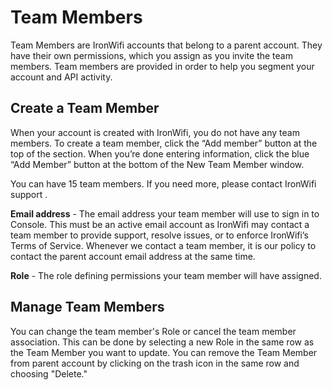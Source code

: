 # Team Members

Team Members are IronWifi accounts that belong to a parent account. They have their own permissions, which you assign as you invite the team members. Team members are provided in order to help you segment your account and API activity.

## Create a Team Member

When your account is created with IronWifi, you do not have any team members. To create a team member, click the “Add member” button at the top of the section. When you’re done entering information, click the blue “Add Member” button at the bottom of the New Team Member window.

You can have 15 team members. If you need more, please contact IronWifi support .

**Email address** - The email address your team member will use to sign in to Console. This must be an active email account as IronWifi may contact a team member to provide support, resolve issues, or to enforce IronWifi’s Terms of Service. Whenever we contact a team member, it is our policy to contact the parent account email address at the same time.

**Role** - The role defining permissions your team member will have assigned.

## Manage Team Members

You can change the team member's Role or cancel the team member association. This can be done by selecting a new Role in the same row as the Team Member you want to update. You can remove the Team Member from parent account by clicking on the trash icon in the same row and choosing "Delete."
